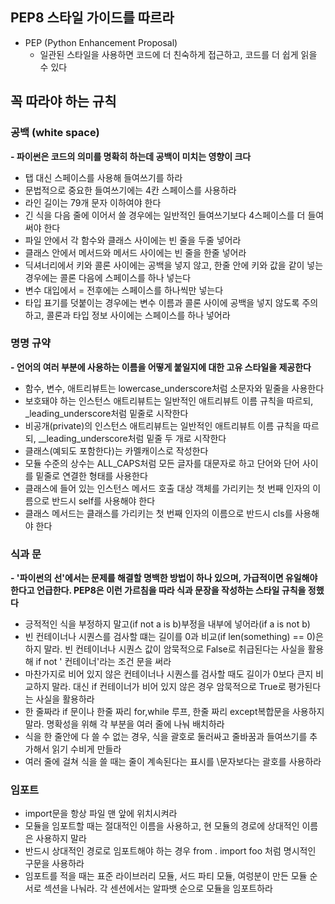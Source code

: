## PEP8 스타일 가이드를 따르라

- PEP (Python Enhancement Proposal)
    - 일관된 스타일을 사용하면 코드에 더 친숙하게 접근하고, 코드를 더 쉽게 읽을 수 있다

## 꼭 따라야 하는 규칙

### 공백 (white space)

**- 파이썬은 코드의 의미를 명확히 하는데 공백이 미치는 영향이 크다**

- 탭 대신 스페이스를 사용해 들여쓰기를 하라
- 문법적으로 중요한 들여쓰기에는 4칸 스페이스를 사용하라
- 라인 길이는 79개 문자 이하여야 한다
- 긴 식을 다음 줄에 이어서 쓸 경우에는 일반적인 들여쓰기보다 4스페이스를 더 들여써야 한다
- 파일 안에서 각 함수와 클래스 사이에는 빈 줄을 두줄 넣어라
- 클래스 안에서 메서드와 메서드 사이에는 빈 줄을 한줄 넣어라
- 딕셔너리에서 키와 콜론 사이에는 공백을 넣지 않고, 한줄 안에 키와 값을 같이 넣는 경우에는 콜론 다음에 스페이스를 하나 넣는다
- 변수 대입에서 = 전후에는 스페이스를 하나씩만 넣는다
- 타입 표기를 덧붙이는 경우에는 변수 이름과 콜론 사이에 공백을 넣지 않도록 주의하고, 콜론과 타입 정보 사이에는 스페이스를 하나 넣어라

### 명명 규약

**- 언어의 여러 부분에 사용하는 이름을 어떻게 붙일지에 대한 고유 스타일을 제공한다**

- 함수, 변수, 애트리뷰트는 lowercase_underscore처럼 소문자와 밑줄을 사용한다
- 보호돼야 하는 인스턴스 애트리뷰트는 일반적인 애트리뷰트 이름 규칙을 따르되, _leading_underscore처럼 밑줄로 시작한다
- 비공개(private)의 인스턴스 애트리뷰트는 일반적인 애트리뷰트 이름 규칙을 따르되, __leading_underscore처럼 밑줄 두 개로 시작한다
- 클래스(예되도 포함한다)는 카멜캐이스로 작성한다
- 모듈 수준의 상수는 ALL_CAPS처럼 모든 글자를 대문자로 하고 단어와 단어 사이를 밑줄로 연결한 형태를 사용한다
- 클래스에 들어 있는 인스턴스 메서드 호출 대상 객체를 가리키는 첫 번째 인자의 이름으로 반드시 self를 사용해야 한다
- 클래스 메서드는 클래스를 가리키는 첫 번째 인자의 이름으로 반드시 cls를 사용해야 한다

### 식과 문

**- '파이썬의 선'에서는 문제를 해결할 명백한 방법이 하나 있으며, 가급적이면 유일해야 한다고 언급한다. PEP8은 이런 가르침을 따라 식과 문장을 작성하는 스타일 규칙을 정했다**

- 긍적적인 식을 부정하지 말고(if not a is b)부정을 내부에 넣어라(if a is not b)
- 빈 컨테이너나 시퀀스를 검사할 떄는 길이를 0과 비교(if len(something) == 0)은 하지 말라. 빈 컨테이너나 시퀀스 값이 암묵적으로 False로 취급된다는 사실을 활용해 if not '
  컨테이너'라는 조건 문을 써라
- 마찬가지로 비어 있지 않은 컨테이너나 시퀀스를 검사할 때도 길이가 0보다 큰지 비교하지 말라. 대신 if 컨테이너가 비어 있지 않은 경우 암묵적으로 True로 평가된다는 사실을 활용하라
- 한 줄짜라 if 문이나 한줄 짜리 for,while 루프, 한줄 짜리 except복합문을 사용하지 말라. 명확성을 위해 각 부분을 여러 줄에 나눠 배치하라
- 식을 한 줄안에 다 쓸 수 없는 경우, 식을 괄호로 둘러싸고 줄바꿈과 들여쓰기를 추가해서 읽기 수비게 만들라
- 여러 줄에 걸쳐 식을 쓸 때는 줄이 계속된다는 표시를 \문자보다는 괄호를 사용하라

### 임포트

- import문을 항상 파일 맨 앞에 위치시켜라
- 모듈을 임포트할 때는 절대적인 이름을 사용하고, 현 모듈의 경로에 상대적인 이름은 사용하지 말라
- 반드시 상대적인 경로로 임포트해야 하는 경우 from . import foo 처럼 명시적인 구문을 사용하라
- 임포트를 적을 때는 표준 라이브러리 모듈, 서드 파티 모듈, 여렁분이 만든 모듈 순서로 섹션을 나눠라. 각 센션에서는 알파뱃 순으로 모듈을 임포트하라